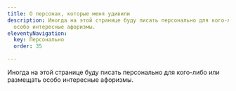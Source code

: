 ```yaml
---
title: О персонах, которые меня удивили
description: Иногда на этой странице буду писать персонально для кого-либо или размещать
  особо интересные афоризмы.
eleventyNavigation:
  key: Персонально
  order: 35

---
```

Иногда на этой странице буду писать персонально для кого-либо или размещать
особо интересные афоризмы.